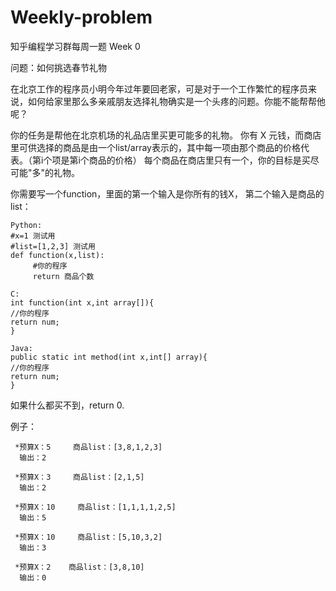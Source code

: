 # Weekly-problem
知乎编程学习群每周一题 Week 0

问题：如何挑选春节礼物

在北京工作的程序员小明今年过年要回老家，可是对于一个工作繁忙的程序员来说，如何给家里那么多亲戚朋友选择礼物确实是一个头疼的问题。你能不能帮帮他呢？

你的任务是帮他在北京机场的礼品店里买更可能多的礼物。
你有 X 元钱，而商店里可供选择的商品是由一个list/array表示的，其中每一项由那个商品的价格代表。（第i个项是第i个商品的价格）
每个商品在商店里只有一个，你的目标是买尽可能"多"的礼物。

你需要写一个function，里面的第一个输入是你所有的钱X， 第二个输入是商品的list：

	Python:
	#x=1 测试用
	#list=[1,2,3] 测试用
	def function(x,list):
		 #你的程序
		 return 商品个数
    	
    C:
   	int function(int x,int array[]){
    //你的程序
    return num;	
   	}
    	
   	Java:
    public static int method(int x,int[] array){
    //你的程序
    return num;
   	}
    	
如果什么都买不到，return 0.

例子：

	 *预算X：5     商品list：[3,8,1,2,3]
	  输出：2
 
 	 *预算X：3     商品list：[2,1,5]
	  输出：2
 
 	 *预算X：10     商品list：[1,1,1,1,2,5]
 	  输出：5
 
	 *预算X：10     商品list：[5,10,3,2]
  	  输出：3
 
	 *预算X：2    商品list：[3,8,10]
  	  输出：0
